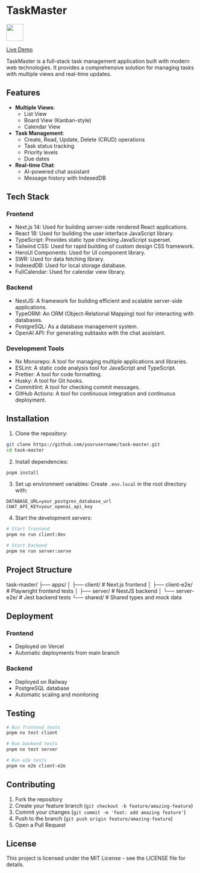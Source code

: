 # TaskMaster

<a alt="Nx logo" href="https://nx.dev" target="_blank" rel="noreferrer"><img src="https://raw.githubusercontent.com/nrwl/nx/master/images/nx-logo.png" width="45"></a>

[Live Demo](https://task-master-frontend-xi.vercel.app/list)

TaskMaster is a full-stack task management application built with modern web technologies. It provides a comprehensive solution for managing tasks with multiple views and real-time updates.

## Features

- **Multiple Views**:
  - List View
  - Board View (Kanban-style)
  - Calendar View
- **Task Management**:
  - Create, Read, Update, Delete (CRUD) operations
  - Task status tracking
  - Priority levels
  - Due dates
- **Real-time Chat**:
  - AI-powered chat assistant
  - Message history with IndexedDB

## Tech Stack

### Frontend

- Next.js 14: Used for building server-side rendered React applications.
- React 18: Used for building the user interface JavaScript library.
- TypeScript: Provides static type checking JavaScript superset.
- Tailwind CSS: Used for rapid building of custom design CSS framework.
- HeroUI Components: Used for UI component library.
- SWR: Used for data fetching library.
- IndexedDB: Used for local storage database.
- FullCalendar: Used for calendar view library.

### Backend

- NestJS: A framework for building efficient and scalable server-side applications.
- TypeORM: An ORM (Object-Relational Mapping) tool for interacting with databases.
- PostgreSQL: As a database management system.
- OpenAI API: For generating subtasks with the chat assistant.

### Development Tools

- Nx Monorepo: A tool for managing multiple applications and libraries.
- ESLint: A static code analysis tool for JavaScript and TypeScript.
- Prettier: A tool for code formatting.
- Husky: A tool for Git hooks.
- Commitlint: A tool for checking commit messages.
- GitHub Actions: A tool for continuous integration and continuous deployment.

## Installation

1. Clone the repository:

```bash
git clone https://github.com/yourusername/task-master.git
cd task-master
```

2. Install dependencies:

```bash
pnpm install
```

3. Set up environment variables:
   Create `.env.local` in the root directory with:

```
DATABASE_URL=your_postgres_database_url
CHAT_API_KEY=your_openai_api_key
```

4. Start the development servers:

```bash
# Start frontend
pnpm nx run client:dev

# Start backend
pnpm nx run server:serve
```

## Project Structure

task-master/
├── apps/
│ ├── client/ # Next.js frontend
│ ├── client-e2e/ # Playwright frontend tests
│ ├── server/ # NestJS backend
│ └── server-e2e/ # Jest backend tests
└── shared/ # Shared types and mock data

## Deployment

### Frontend

- Deployed on Vercel
- Automatic deployments from main branch

### Backend

- Deployed on Railway
- PostgreSQL database
- Automatic scaling and monitoring

## Testing

```bash
# Run frontend tests
pnpm nx test client

# Run backend tests
pnpm nx test server

# Run e2e tests
pnpm nx e2e client-e2e
```

## Contributing

1. Fork the repository
2. Create your feature branch (`git checkout -b feature/amazing-feature`)
3. Commit your changes (`git commit -m 'feat: add amazing feature'`)
4. Push to the branch (`git push origin feature/amazing-feature`)
5. Open a Pull Request

## License

This project is licensed under the MIT License - see the LICENSE file for details.
